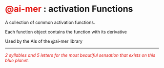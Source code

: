 # <span style="color:#E41B17">@ai-mer</span> : activation Functions

A collection of common activation functions.

Each function object contains the function with its derivative

Used by the AIs of the @ai-mer library


---
<span style="color:#E41B17; font-style:italic">2 syllables and 5 letters for the most beautiful sensation that exists on this blue planet.</span>